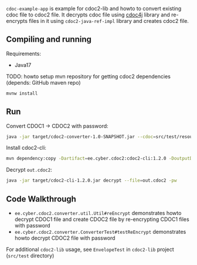 `cdoc-example-app` is example for cdoc2-lib and howto to convert existing cdoc file to cdoc2 file. 
It decrypts cdoc file using [cdoc4j](https://github.com/open-eid/cdoc4j) library and re-encrypts 
files in it using `cdoc2-java-ref-impl` library and creates cdoc2 file.

## Compiling and running

Requirements:

* Java17

TODO: howto setup mvn repository for getting cdoc2 dependencies (depends: GitHub maven repo)

```bash
mvnw install
```

## Run

Convert CDOC1 -> CDOC2 with password:
```bash
java -jar target/cdoc2-converter-1.0-SNAPSHOT.jar --cdoc=src/test/resources/cdoc/valid_cdoc11_ECC.cdoc -p12=src/test/resources/ecc/ecc.p12:test --cdoc2=out.cdoc2
```

Install cdoc2-cli:
```bash
mvn dependency:copy -Dartifact=ee.cyber.cdoc2:cdoc2-cli:1.2.0 -DoutputDirectory=./target
```

Decrypt `out.cdoc2`:
```bash
java -jar target/cdoc2-cli-1.2.0.jar decrypt --file=out.cdoc2 -pw
```

## Code Walkthrough

* `ee.cyber.cdoc2.converter.util.Util#reEncrypt` demonstrates howto decrypt CDOC1 file and create CDOC2
  file by re-encrypting CDOC1 files with password
* `ee.cyber.cdoc2.converter.ConverterTest#testReEncrypt` demonstrates howto decrypt CDOC2 file with password

For additional `cdoc2-lib` usage, see `EnvelopeTest` in `cdoc2-lib` project (`src/test` directory)
